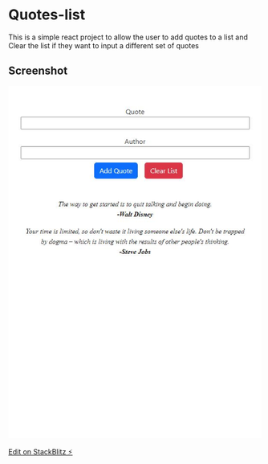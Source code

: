 # Quotes-list
This is a simple react project to allow the user to add quotes to a list and Clear the list if they want to input a different set of quotes

## Screenshot
![](./screenshot.JPG)


[Edit on StackBlitz ⚡️](https://stackblitz.com/edit/stackblitz-starters-lj2vdn)
